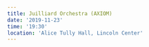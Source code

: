 ```yaml
---
title: Juilliard Orchestra (AXIOM)
date: '2019-11-23'
time: '19:30'
location: 'Alice Tully Hall, Lincoln Center'
---
```

